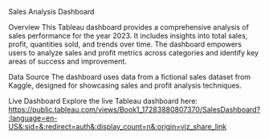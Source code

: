 Sales Analysis Dashboard

Overview
This Tableau dashboard provides a comprehensive analysis of sales performance for the year 2023. It includes insights into total sales, profit, quantities sold, and trends over time. The dashboard empowers users to analyze sales and profit metrics across categories and identify key areas of success and improvement.

Data Source
The dashboard uses data from a fictional sales dataset from Kaggle, designed for showcasing sales and profit analysis techniques.

Live Dashboard
Explore the live Tableau dashboard here:
https://public.tableau.com/views/Book1_17283880807370/SalesDashboard?:language=en-US&:sid=&:redirect=auth&:display_count=n&:origin=viz_share_link
